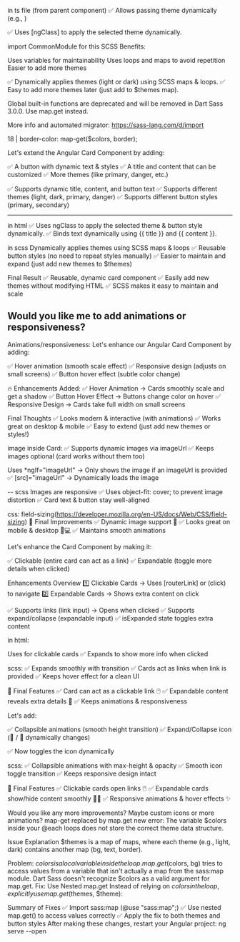 in ts file (from parent component)
✅ Allows passing theme dynamically (e.g., <app-card theme="dark">)

✅ Uses [ngClass] to apply the selected theme dynamically.

import CommonModule for this
SCSS Benefits:

Uses variables for maintainability
Uses loops and maps to avoid repetition
Easier to add more themes

✅ Dynamically applies themes (light or dark) using SCSS maps & loops.
✅ Easy to add more themes later (just add to $themes map).


Global built-in functions are deprecated and will be removed in Dart Sass 3.0.0.
Use map.get instead.

More info and automated migrator: https://sass-lang.com/d/import

18 |       border-color: map-get($colors, border);

Let's extend the Angular Card Component by adding:

✅ A button with dynamic text & styles
✅ A title and content that can be customized
✅ More themes (like primary, danger, etc.)

✅ Supports dynamic title, content, and button text
✅ Supports different themes (light, dark, primary, danger)
✅ Supports different button styles (primary, secondary)

----
in html
✅ Uses ngClass to apply the selected theme & button style dynamically.
✅ Binds text dynamically using {{ title }} and {{ content }}.

in scss
 Dynamically applies themes using SCSS maps & loops
✅ Reusable button styles (no need to repeat styles manually)
✅ Easier to maintain and expand (just add new themes to $themes)

 Final Result
✅ Reusable, dynamic card component
✅ Easily add new themes without modifying HTML
✅ SCSS makes it easy to maintain and scale

Would you like me to add animations or responsiveness?
--
Animations/responsiveness:
 Let's enhance our Angular Card Component by adding:

✅ Hover animation (smooth scale effect)
✅ Responsive design (adjusts on small screens)
✅ Button hover effect (subtle color change)


🔥 Enhancements Added:
✅ Hover Animation → Cards smoothly scale and get a shadow
✅ Button Hover Effect → Buttons change color on hover
✅ Responsive Design → Cards take full width on small screens

 Final Thoughts
✅ Looks modern & interactive (with animations)
✅ Works great on desktop & mobile
✅ Easy to extend (just add new themes or styles!)

image inside Card:
✅ Supports dynamic images via imageUrl
✅ Keeps images optional (card works without them too)

 Uses *ngIf="imageUrl" → Only shows the image if an imageUrl is provided
✅ [src]="imageUrl" → Dynamically loads the image

--
scss
Images are responsive
✅ Uses object-fit: cover; to prevent image distortion
✅ Card text & button stay well-aligned

css: field-sizing(https://developer.mozilla.org/en-US/docs/Web/CSS/field-sizing)
🎉 Final Improvements
✅ Dynamic image support 🎨
✅ Looks great on mobile & desktop 📱💻
✅ Maintains smooth animations

 Let's enhance the Card Component by making it:

✅ Clickable (entire card can act as a link)
✅ Expandable (toggle more details when clicked)

Enhancements Overview
1️⃣ Clickable Cards → Uses [routerLink] or (click) to navigate
2️⃣ Expandable Cards → Shows extra content on click

✅ Supports links (link input) → Opens when clicked
✅ Supports expand/collapse (expandable input)
✅ isExpanded state toggles extra content

in html:

 Uses <a> for clickable cards
✅ Expands to show more info when clicked


scss:
✅ Expands smoothly with transition
✅ Cards act as links when link is provided
✅ Keeps hover effect for a clean UI

🚀 Final Features
✅ Card can act as a clickable link 🖱️
✅ Expandable content reveals extra details 🔽
✅ Keeps animations & responsiveness

 Let's add:

✅ Collapsible animations (smooth height transition)
✅ Expand/Collapse icon (🔼 / 🔽 dynamically changes)

✅ Now toggles the icon dynamically

scss:
✅ Collapsible animations with max-height & opacity
✅ Smooth icon toggle transition
✅ Keeps responsive design intact

🎉 Final Features
✅ Clickable cards open links 🖱️
✅ Expandable cards show/hide content smoothly 🔽🔼
✅ Responsive animations & hover effects ✨

Would you like any more improvements? Maybe custom icons or more animations? 
map-get replaced by map.get
new error:
The variable $colors inside your @each loops does not store the correct theme data structure.

Issue Explanation
$themes is a map of maps, where each theme (e.g., light, dark) contains another map (bg, text, border).

Problem:
$colors is a local variable inside the loop.
map.get($colors, bg) tries to access values from a variable that isn't actually a map from the sass:map module.
Dart Sass doesn't recognize $colors as a valid argument for map.get.
Fix: Use Nested map.get
Instead of relying on $colors in the loop, explicitly use map.get($themes, $theme):

Summary of Fixes
✅ Import sass:map (@use "sass:map";)
✅ Use nested map.get() to access values correctly
✅ Apply the fix to both themes and button styles
After making these changes, restart your Angular project:
ng serve --open
